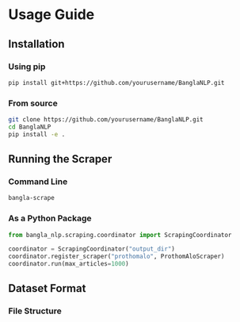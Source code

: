 # Usage Guide

## Installation

### Using pip
```bash
pip install git+https://github.com/yourusername/BanglaNLP.git
```

### From source
```bash
git clone https://github.com/yourusername/BanglaNLP.git
cd BanglaNLP
pip install -e .
```

## Running the Scraper

### Command Line
```bash
bangla-scrape
```

### As a Python Package
```python
from bangla_nlp.scraping.coordinator import ScrapingCoordinator

coordinator = ScrapingCoordinator("output_dir")
coordinator.register_scraper("prothomalo", ProthomAloScraper)
coordinator.run(max_articles=1000)
```

## Dataset Format

### File Structure
